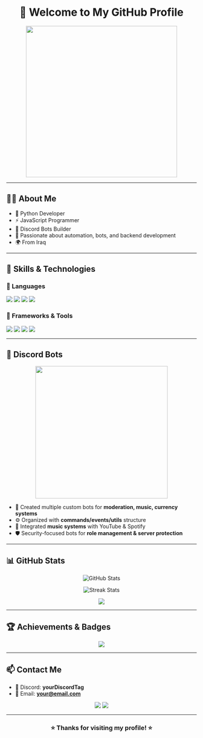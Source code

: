 <h1 align="center">👋 Welcome to My GitHub Profile</h1>

<p align="center">
  <img src="https://media.giphy.com/media/qgQUggAC3Pfv687qPC/giphy.gif" width="400"/>
</p>

---

## 🧑‍💻 About Me
- 🐍 Python Developer  
- ⚡ JavaScript Programmer  
- 🤖 Discord Bots Builder  
- 🎯 Passionate about automation, bots, and backend development  
- 🌍 From Iraq  

---

## 🚀 Skills & Technologies

### 🔹 Languages
<p align="left">
  <img src="https://img.shields.io/badge/Python-3776AB?style=for-the-badge&logo=python&logoColor=white"/>
  <img src="https://img.shields.io/badge/JavaScript-F7DF1E?style=for-the-badge&logo=javascript&logoColor=black"/>
  <img src="https://img.shields.io/badge/HTML5-E34F26?style=for-the-badge&logo=html5&logoColor=white"/>
  <img src="https://img.shields.io/badge/CSS3-1572B6?style=for-the-badge&logo=css3&logoColor=white"/>
</p>

### 🔹 Frameworks & Tools
<p align="left">
  <img src="https://img.shields.io/badge/Node.js-43853D?style=for-the-badge&logo=node.js&logoColor=white"/>
  <img src="https://img.shields.io/badge/Discord.js-5865F2?style=for-the-badge&logo=discord&logoColor=white"/>
  <img src="https://img.shields.io/badge/Git-F05032?style=for-the-badge&logo=git&logoColor=white"/>
  <img src="https://img.shields.io/badge/GitHub-100000?style=for-the-badge&logo=github&logoColor=white"/>
</p>

---

## 🤖 Discord Bots
<p align="center">
  <img src="https://media.giphy.com/media/26AHONQ79FdWZhAI0/giphy.gif" width="350"/>
</p>

- 🔨 Created multiple custom bots for **moderation, music, currency systems**  
- ⚙️ Organized with **commands/events/utils** structure  
- 🎵 Integrated **music systems** with YouTube & Spotify  
- 🛡️ Security-focused bots for **role management & server protection**

---

## 📊 GitHub Stats
<p align="center">
  <img src="https://github-readme-stats.vercel.app/api?username=YOUR_USERNAME&show_icons=true&theme=radical" alt="GitHub Stats"/>
</p>

<p align="center">
  <img src="https://github-readme-streak-stats.herokuapp.com/?user=YOUR_USERNAME&theme=radical" alt="Streak Stats"/>
</p>

<p align="center">
  <img src="https://github-profile-summary-cards.vercel.app/api/cards/profile-details?username=YOUR_USERNAME&theme=radical"/>
</p>

---

## 🏆 Achievements & Badges
<p align="center">
  <img src="https://github-profile-trophy.vercel.app/?username=YOUR_USERNAME&theme=radical&no-frame=true&margin-w=15&margin-h=15"/>
</p>

---

## 📫 Contact Me
- 💬 Discord: **yourDiscordTag**  
- 📧 Email: **your@email.com**  

<p align="center">
  <a href="https://discord.com/"><img src="https://img.shields.io/badge/Discord-7289DA?style=for-the-badge&logo=discord&logoColor=white"/></a>
  <a href="https://github.com/YOUR_USERNAME"><img src="https://img.shields.io/badge/GitHub-100000?style=for-the-badge&logo=github&logoColor=white"/></a>
</p>

---

<h3 align="center">⭐ Thanks for visiting my profile! ⭐</h3>
